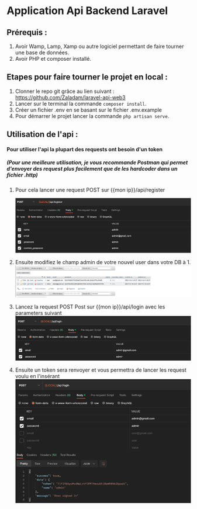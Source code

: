# Application Api Backend Laravel

## Prérequis :
1. Avoir Wamp, Lamp, Xamp ou autre logiciel permettant de faire tourner une base de données.
2. Avoir PHP et composer installé.

## Etapes pour faire tourner le projet en local :
1. Clonner le repo git grâce au lien suivant : https://github.com/Zaladam/laravel-api-web3
2. Lancer sur le terminal la commande ```composer install```.
3. Créer un fichier .env en se basant sur le fichier .env.example
4. Pour démarrer le projet lancer la commande ```php artisan serve```.

## Utilisation de l'api :
#### Pour utiliser l'api la plupart des requests ont besoin d'un token
##### (Pour une meilleure utilisation, je vous recommande Postman qui permet d'envoyer des request plus facilement que de les hardcoder dans un fichier .http)
1. Pour cela lancer une request POST sur {{mon ip}}/api/register

    ![screen postman register](imgReadme/postmanRegister.png)

2. Ensuite modifiez le champ admin de votre nouvel user dans votre DB à 1.
   ![screen postman register](imgReadme/phpAdmin.png)
3. Lancez la request POST Post sur {{mon ip}}/api/login avec les parameters suivant
   ![screen postman register](imgReadme/postmanLogin.png)
4. Ensuite un token sera renvoyer et vous permettra de lancer les request voulu en l'insérant
   ![screen postman register](imgReadme/resultRequest.png)
